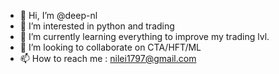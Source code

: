 - 👋 Hi, I’m @deep-nl
- 👀 I’m interested in python and trading
- 🌱 I’m currently learning everything to improve my trading lvl.
- 💞️ I’m looking to collaborate on CTA/HFT/ML
- 📫 How to reach me : nilei1797@gmail.com

<!---
deep-nl/deep-nl is a ✨ special ✨ repository because its `README.md` (this file) appears on your GitHub profile.
You can click the Preview link to take a look at your changes.
--->
